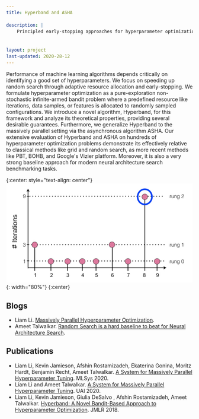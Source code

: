 ```yaml
---
title: Hyperband and ASHA

description: |
    Principled early-stopping approaches for hyperparameter optimization and neural architecture search


layout: project
last-updated: 2020-28-12
---
```


Performance of machine learning algorithms depends critically on identifying a good set of hyperparameters. We focus on speeding up random search through adaptive resource allocation and early-stopping. We formulate hyperparameter optimization as a pure-exploration non-stochastic infinite-armed bandit problem where a predefined resource like iterations, data samples, or features is allocated to randomly sampled configurations. We introduce a novel algorithm, Hyperband, for this framework and analyze its theoretical properties, providing several desirable guarantees. Furthermore, we generalize Hyperband to the massively parallel setting via the asynchronous algorithm ASHA. Our extensive evaluation of Hyperband and ASHA on hundreds of hyperparameter optimization problems demonstrate its effectively relative to classical methods like grid and random search, as more recent methods like PBT, BOHB, and Google's Vizier platform.  Moreover, it is also a very strong baseline approach for modern neural architecture search benchmarking tasks.

{:center: style="text-align: center"}
![image](/img/hyperband/hyperband_visual.png){: width="80%"}
{:center}

## Blogs
* Liam Li. [Massively Parallel Hyperparameter Optimization](https://blog.ml.cmu.edu/2018/12/12/massively-parallel-hyperparameter-optimization/).
* Ameet Talwalkar. [Random Search is a hard baseline to beat for Neural Architecture Search](https://determined.ai/blog/random-search-baseline-for-nas/).

## Publications
* Liam Li, Kevin Jamieson, Afshin Rostamizadeh, Ekaterina Gonina, Moritz Hardt, Benjamin Recht, Ameet Talwalkar. [A System for Massively Parallel Hyperparameter Tuning](https://arxiv.org/abs/1810.05934). MLSys 2020.
* Liam Li and Ameet Talwalkar. [A System for Massively Parallel Hyperparameter Tuning](https://arxiv.org/abs/1902.07638). UAI 2020.
* Liam Li, Kevin Jamieson, Giulia DeSalvo , Afshin Rostamizadeh, Ameet Talwalkar. [Hyperband: A Novel Bandit-Based Approach to Hyperparameter Optimization](https://jmlr.org/papers/volume18/16-558/16-558.pdf). JMLR 2018.
